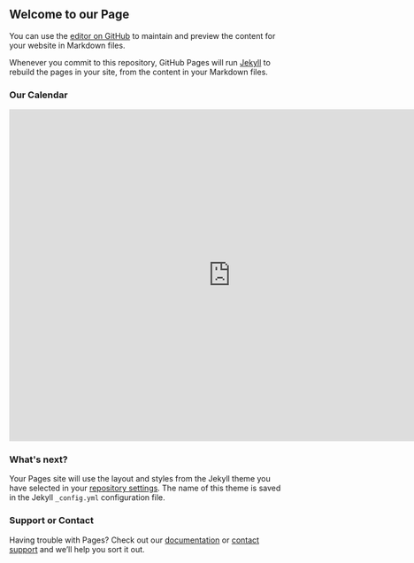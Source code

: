 ## Welcome to our Page

You can use the [editor on GitHub](https://github.com/SpeakerFD/speakerfd.github.io/edit/master/index.md) to maintain and preview the content for your website in Markdown files.

Whenever you commit to this repository, GitHub Pages will run [Jekyll](https://jekyllrb.com/) to rebuild the pages in your site, from the content in your Markdown files.

### Our Calendar
<iframe src="https://calendar.google.com/calendar/embed?src=uq46bc7ifmnpriogg47mqcq5tg%40group.calendar.google.com&ctz=America%2FNew_York" style="border: 0" width="800" height="600" frameborder="0" scrolling="no"></iframe>


### What's next?

Your Pages site will use the layout and styles from the Jekyll theme you have selected in your [repository settings](https://github.com/SpeakerFD/speakerfd.github.io/settings). The name of this theme is saved in the Jekyll `_config.yml` configuration file.

### Support or Contact

Having trouble with Pages? Check out our [documentation](https://help.github.com/categories/github-pages-basics/) or [contact support](https://github.com/contact) and we’ll help you sort it out.
